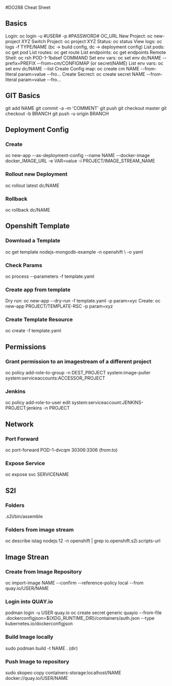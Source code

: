#DO288 Cheat Sheet
## Basics
Login: oc login -u #USER# -p #PASSWORD# OC_URL
New Project: oc new-project XYZ
Switch Project: oc project XYZ
Status: oc status
View logs: oc logs -f TYPE/NAME (bc -> build config, dc -> deployment config)
List pods: oc get pod
List routes: oc get route
List endpoints: oc get endpoints
Remote Shell: oc rsh POD-1-1bdsef COMMAND
Set env vars: oc set env dc/NAME --prefix=PREFIX --from=cm/CONFIGMAP (or secret(NAME)
List env vars: oc set env dc/NAME --list
Create Config map: oc create cm NAME --from-literal param=value --fro...
Create Secrect: oc create secret NAME --from-literal param=value --fro...

## GIT Basics
git add NAME
git commit -a -m 'COMMENT'
git push
git checkout master
git checkout -b BRANCH
git push -u origin BRANCH

## Deployment Config
### Create
oc new-app --as-deployment-config --name NAME --docker-image docker_IMAGE_URL -e VAR=value -i PROJECT/IMAGE_STREAM_NAME
### Rollout new Deployment
oc rollout latest dc/NAME
### Rollback
oc rollback dc/NAME

## Openshift Template
### Download a Template
oc get template nodejs-mongodb-example -n openshift \ -o yaml
### Check Params
oc process --parameters -f template.yaml
### Create app from template
Dry run: oc new-app --dry-run -f template.yaml -p param=xyc
Create: oc new-app PROJECT/TEMPLATE-RSC -p param=xyz
### Create Template Resource
oc create -f template.yaml

## Permissions
### Grant permission to an imagestream of a different project
oc policy add-role-to-group -n DEST_PROJECT system:image-puller system:serviceaccounts:ACCESSOR_PROJECT
### Jenkins
oc policy add-role-to-user edit system:serviceaccount:JENKINS-PROJECT:jenkins -n PROJECT

## Network
### Port Forward
oc port-forward POD-1-dvcqm 30306:3306 (from:to)
### Expose Service
oc expose svc SERVICENAME

## S2I
### Folders
.s2i/bin/assemble

### Folders from image stream
oc describe istag nodejs:12 -n openshift | grep io.openshift.s2i.scripts-url

## Image Strean
### Create from Image Repository
oc import-image NAME --confirm --reference-policy local --from quay.io/USER/NAME
### Login into QUAY.io
podman login -u USER quay.io
oc create secret generic quayio --from-file .dockerconfigjson=${XDG_RUNTIME_DIR}/containers/auth.json --type kubernetes.io/dockerconfigjson
### Build Image locally
sudo podman build -t NAME . (dir)
### Push Image to repository
sudo skopeo copy containers-storage:localhost/NAME docker://quay.io/USER/NAME
